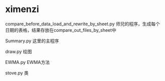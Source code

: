# ximenzi
compare_before_data_load_and_rewrite_by_sheet.py   师兄的程序，生成每个日期的表格，结果存放在compare_out_files_by_sheet中

Summary.py   这里的主程序

draw.py   绘图

EWMA.py   EWMA方法

stove.py   类
